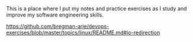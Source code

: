 This is a place where I put my notes and practice exercises as I study and improve my software engineering skills.

https://github.com/bregman-arie/devops-exercises/blob/master/topics/linux/README.md#io-redirection

